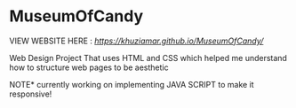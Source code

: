 # MuseumOfCandy
VIEW WEBSITE HERE : *https://khuziamar.github.io/MuseumOfCandy/*

Web Design Project That uses HTML and CSS which helped me understand how to structure web pages to be aesthetic 

NOTE* currently working on implementing JAVA SCRIPT to make it responsive!  
